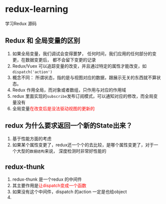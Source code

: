 # redux-learning
学习Redux 源码
## Redux 和 全局变量的区别
1. 如果全局变量，我们调试会变得噩梦， 任何时间，我们应用的任何部分的变更，在数据变更后， 都不会留下变更的记录
2. Redux/Vuex 可以追踪变量的改变，并且通过特定的属性才能改变，如`dispatch('action')`
3. 概念不同： 所谓状态，指的是与视图对应的数据，跟展示无关的东西就不算状态。
4. Redux 作用全局，而对象或者数组，只作用与对应的作用域
5. redux 里面实现的`subscribe`发布订阅模式，可以通知对应的修改，而全局变量没有
6. 全局变量<font color=red>在改变后是没法驱动视图的更新的</font>
## redux 为什么要求返回一个新的State出来？
1. 基于性能方面的考虑
2. 如果某个属性变更了，redux还一个个的去比较，是哪个属性变更了，对于一个大型的`数据结构`来说， 深度检测时非常好性能的
## redux-thunk
1. redux-thunk 是一个redux 的中间件
2. 其主要作用是<font color=red>让dispatch变成一个函数</font>
3. 如果没有这个中间件，dispatch 的action 一定是也给object 
4. 